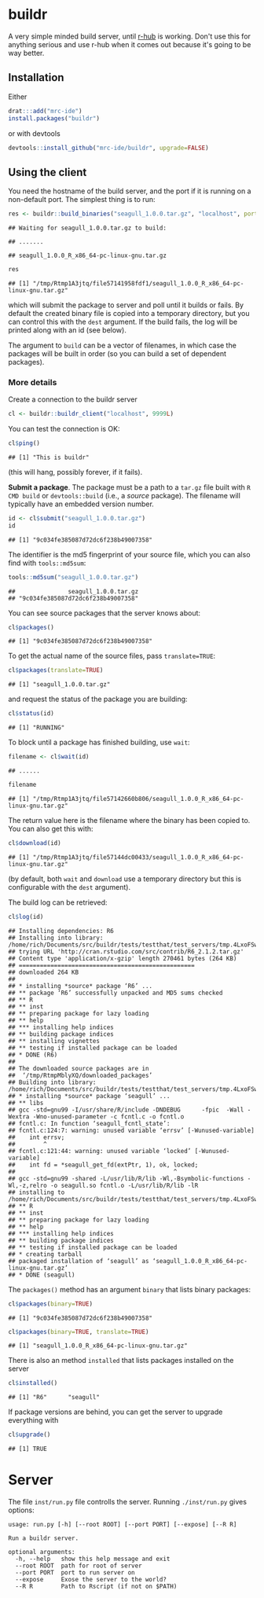 

# buildr

A very simple minded build server, until [r-hub](https://github.com/r-hub) is working.  Don't use this for anything serious and use r-hub when it comes out because it's going to be way better.

## Installation

Either

```r
drat:::add("mrc-ide")
install.packages("buildr")
```

or with devtools

```r
devtools::install_github("mrc-ide/buildr", upgrade=FALSE)
```

## Using the client

You need the hostname of the build server, and the port if it is running on a non-default port.  The simplest thing is to run:


```r
res <- buildr::build_binaries("seagull_1.0.0.tar.gz", "localhost", port=9999L)
```

```
## Waiting for seagull_1.0.0.tar.gz to build:
```

```
## .......
```

```
## seagull_1.0.0_R_x86_64-pc-linux-gnu.tar.gz
```

```r
res
```

```
## [1] "/tmp/Rtmp1A3jtq/file57141958fdf1/seagull_1.0.0_R_x86_64-pc-linux-gnu.tar.gz"
```

which will submit the package to server and poll until it builds or fails.  By default the created binary file is copied into a temporary directory, but you can control this with the `dest` argument.  If the build fails, the log will be printed along with an id (see below).

The argument to `build` can be a vector of filenames, in which case the packages will be built in order (so you can build a set of dependent packages).

### More details

Create a connection to the buildr server


```r
cl <- buildr::buildr_client("localhost", 9999L)
```

You can test the connection is OK:


```r
cl$ping()
```

```
## [1] "This is buildr"
```

(this will hang, possibly forever, if it fails).



**Submit a package**.  The package must be a path to a `tar.gz` file built with `R CMD build` or `devtools::build` (i.e., a *source* package).  The filename will typically have an embedded version number.


```r
id <- cl$submit("seagull_1.0.0.tar.gz")
id
```

```
## [1] "9c034fe385087d72dc6f238b49007358"
```

The identifier is the md5 fingerprint of your source file, which you can also find with `tools::md5sum`:


```r
tools::md5sum("seagull_1.0.0.tar.gz")
```

```
##               seagull_1.0.0.tar.gz
## "9c034fe385087d72dc6f238b49007358"
```

You can see source packages that the server knows about:


```r
cl$packages()
```

```
## [1] "9c034fe385087d72dc6f238b49007358"
```

To get the actual name of the source files, pass `translate=TRUE`:


```r
cl$packages(translate=TRUE)
```

```
## [1] "seagull_1.0.0.tar.gz"
```

and request the status of the package you are building:


```r
cl$status(id)
```

```
## [1] "RUNNING"
```

To block until a package has finished building, use `wait`:


```r
filename <- cl$wait(id)
```

```
## ......
```

```r
filename
```

```
## [1] "/tmp/Rtmp1A3jtq/file57142660b806/seagull_1.0.0_R_x86_64-pc-linux-gnu.tar.gz"
```

The return value here is the filename where the binary has been copied to.  You can also get this with:


```r
cl$download(id)
```

```
## [1] "/tmp/Rtmp1A3jtq/file57144dc00433/seagull_1.0.0_R_x86_64-pc-linux-gnu.tar.gz"
```

(by default, both `wait` and `download` use a temporary directory but this is configurable with the `dest` argument).

The build log can be retrieved:


```r
cl$log(id)
```

```
## Installing dependencies: R6
## Installing into library: /home/rich/Documents/src/buildr/tests/testthat/test_servers/tmp.4LxoFSwcOP/lib
## trying URL 'http://cran.rstudio.com/src/contrib/R6_2.1.2.tar.gz'
## Content type 'application/x-gzip' length 270461 bytes (264 KB)
## ==================================================
## downloaded 264 KB
##
## * installing *source* package ‘R6’ ...
## ** package ‘R6’ successfully unpacked and MD5 sums checked
## ** R
## ** inst
## ** preparing package for lazy loading
## ** help
## *** installing help indices
## ** building package indices
## ** installing vignettes
## ** testing if installed package can be loaded
## * DONE (R6)
##
## The downloaded source packages are in
## 	‘/tmp/RtmpMblyXQ/downloaded_packages’
## Building into library: /home/rich/Documents/src/buildr/tests/testthat/test_servers/tmp.4LxoFSwcOP/lib
## * installing *source* package ‘seagull’ ...
## ** libs
## gcc -std=gnu99 -I/usr/share/R/include -DNDEBUG      -fpic  -Wall -Wextra -Wno-unused-parameter -c fcntl.c -o fcntl.o
## fcntl.c: In function ‘seagull_fcntl_state’:
## fcntl.c:124:7: warning: unused variable ‘errsv’ [-Wunused-variable]
##    int errsv;
##        ^
## fcntl.c:121:44: warning: unused variable ‘locked’ [-Wunused-variable]
##    int fd = *seagull_get_fd(extPtr, 1), ok, locked;
##                                             ^
## gcc -std=gnu99 -shared -L/usr/lib/R/lib -Wl,-Bsymbolic-functions -Wl,-z,relro -o seagull.so fcntl.o -L/usr/lib/R/lib -lR
## installing to /home/rich/Documents/src/buildr/tests/testthat/test_servers/tmp.4LxoFSwcOP/lib/seagull/libs
## ** R
## ** inst
## ** preparing package for lazy loading
## ** help
## *** installing help indices
## ** building package indices
## ** testing if installed package can be loaded
## * creating tarball
## packaged installation of ‘seagull’ as ‘seagull_1.0.0_R_x86_64-pc-linux-gnu.tar.gz’
## * DONE (seagull)
```

The `packages()` method has an argument `binary` that lists binary packages:


```r
cl$packages(binary=TRUE)
```

```
## [1] "9c034fe385087d72dc6f238b49007358"
```

```r
cl$packages(binary=TRUE, translate=TRUE)
```

```
## [1] "seagull_1.0.0_R_x86_64-pc-linux-gnu.tar.gz"
```

There is also an method `installed` that lists packages installed on the server


```r
cl$installed()
```

```
## [1] "R6"      "seagull"
```

If package versions are behind, you can get the server to upgrade everything with


```r
cl$upgrade()
```

```
## [1] TRUE
```

# Server

The file `inst/run.py` file controlls the server.  Running `./inst/run.py` gives options:

```
usage: run.py [-h] [--root ROOT] [--port PORT] [--expose] [--R R]

Run a buildr server.

optional arguments:
  -h, --help   show this help message and exit
  --root ROOT  path for root of server
  --port PORT  port to run server on
  --expose     Exose the server to the world?
  --R R        Path to Rscript (if not on $PATH)
```
